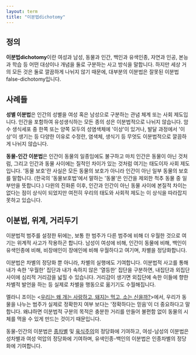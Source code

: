 ```yaml
---
layout: term
title: "이분법dichotomy"
---
```

## 정의

**이분법dichotomy**이란 여성과 남성, 동물과 인간, 백인과 유색인종, 자연과 인공, 본능과 학습 등 어떤 대상이나 개념을 둘로 구분하는 사고 방식을 말합니다. 하지만 세상 거의 모든 것은 둘로 깔끔하게 나뉘지 않기 때문에, 대부분의 이분법은 잘못된 이분법false-dichotomy입니다.

## 사례들

**성별 이분법**은 인간의 성별을 여성 혹은 남성으로 구분하는 관념 체계 또는 사회 제도입니다. 인간을 포함하여 유성생식하는 모든 종의 성은 이분법적으로 나뉘지 않습니다. 암수 생식세포 중 한쪽 또는 양쪽 모두의 성염색체에 '이상'이 있거나, 발달 과정에서 '이상'이 생기는 등 다양한 이유로 수정란, 염색체, 생식기 등 무엇도 이분법적으로 깔끔하게 나뉘지 않습니다.

**동물-인간 이분법**은 인간이 동물의 일종임에도 불구하고 마치 인간은 동물이 아닌 것처럼, 그리고 인간과 동물 사이에는 질적인 차이가 있는 것처럼 여기는 태도이자 사회 제도입니다. '동물 보호'란 사실은 모든 동물의 보호가 아니라 인간이 아닌 일부 동물의 보호를 말합니다. (한국의 '동물보호법'에서 말하는 '동물'은 인간을 제외한 척추 동물 중 일부만을 뜻합니다.) 다윈의 진화론 이후, 인간과 인간이 아닌 동물 사이에 본질적 차이는 없다는 점이 상식이 되었지만 여전히 우리의 태도와 사회적 제도는 이 상식을 따라잡지 못하고 있습니다.

## 이분법, 위계, 거리두기

이분법적 범주를 설정한 뒤에는, 보통 한 범주가 다른 범주에 비해 더 우월한 것으로 여기는 위계적 사고가 작용하곤 합니다. 남성이 여성에 비해, 인간이 동물에 비해, 백인이 유색인종에 비해, 비장애인이 장애인에 비해 우월하다고 여기며, 차별을 정당화합니다.

이분법은 차별의 정당화 뿐 아니라, 차별의 실행에도 기여합니다. 이분법적 사고를 통해 내가 속한 '우월한' 집단과 내가 속하지 않은 '열등한' 집단을 구분하면, 내집단과 외집단 사이에 심리적 거리감을 넓힐 수 있습니다. 거리감이 생기면 외집단에 속한 이들에 향한 차별적 발언을 하는 등 실제로 차별을 행동으로 옮기기도 수월해집니다.

멜라니 조이는 \<[우리는 왜 개는 사랑하고, 돼지는 먹고, 소는 신을까?](/2020/02/22/why-we-love-dogs.html)\>에서, 우리가 동물을 나누는 범주가 실제로 정확한지 여부 보다는 '정확하다는 믿음'이 더 중요하다고 말합니다. 왜냐하면 이분법적 구분의 목적은 충분한 거리를 만들어 불편함 없이 동물의 시체를 먹을 수 있게 만드는 것이기 때문입니다.

동물-인간의 이분법은 [종차별](/terms/speciesism.html) 및 [육식주의](/terms/carnism.html)의 정당화에 기여하고, 여성-남성의 이분법은 성차별과 여성 억압의 정당화에 기여하며, 유색인종-백인의 이분법은 인종차별의 정당화에 기여합니다.
